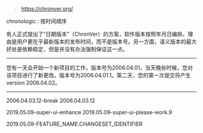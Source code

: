 > https://chronver.org/

chronologic : 按时间顺序

有人正式提出了“日期版本”（ChronVer）的方案，软件版本按照年月日编排。理由是用户更在乎最新版本的发布时间，而不是版本号。另一方面，语义版本的最大好处是依赖稳定，但是并没有办法强制保证这一点。

---

您有一天会开始一个新项目的工作，版本号为2006.04.01。当天晚些时候，您对该项目进行了新更改。版本号为2006.04.01.1。第二天，您的第一次提交将产生 version 2006.04.02。

---

2006.04.03.12-break
2006.04.03.12

2019.05.09-super-ui-enhance
2019.05.09-super-ui-please-work.9

2019.05.09-FEATURE_NAME.CHANGESET_IDENTIFIER